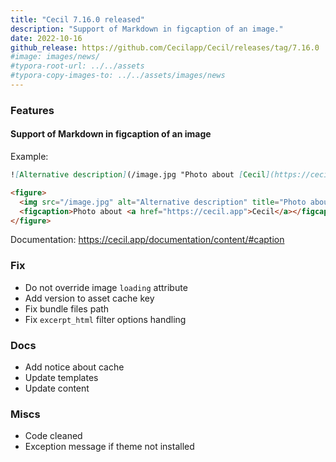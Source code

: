 ```yaml
---
title: "Cecil 7.16.0 released"
description: "Support of Markdown in figcaption of an image."
date: 2022-10-16
github_release: https://github.com/Cecilapp/Cecil/releases/tag/7.16.0
#image: images/news/
#typora-root-url: ../../assets
#typora-copy-images-to: ../../assets/images/news
---
```


### Features

#### Support of Markdown in figcaption of an image

Example:

```markdown
![Alternative description](/image.jpg "Photo about [Cecil](https://cecil.app)")
```

```html
<figure>
  <img src="/image.jpg" alt="Alternative description" title="Photo about Cecil">
  <figcaption>Photo about <a href="https://cecil.app">Cecil</a></figcaption>
</figure>
```

Documentation: <https://cecil.app/documentation/content/#caption>

### Fix

- Do not override image `loading` attribute
- Add version to asset cache key
- Fix bundle files path
- Fix `excerpt_html` filter options handling

### Docs

- Add notice about cache
- Update templates
- Update content

### Miscs

- Code cleaned
- Exception message if theme not installed
